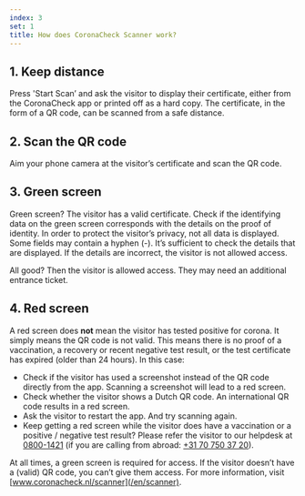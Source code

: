 ```yaml
---
index: 3
set: 1
title: How does CoronaCheck Scanner work?
---
```

## 1. Keep distance

Press 'Start Scan’ and ask the visitor to display their certificate, either from the CoronaCheck app or printed off as a hard copy. The certificate, in the form of a QR code, can be scanned from a safe distance. 

## 2. Scan the QR code

Aim your phone camera at the visitor’s certificate and scan the QR code.

## 3. Green screen

Green screen? The visitor has a valid certificate. Check if the identifying data on the green screen corresponds with the details on the proof of identity. In order to protect the visitor’s privacy, not all data is displayed. Some fields may contain a hyphen (-). It’s sufficient to check the details that are displayed. If the details are incorrect, the visitor is not allowed access.

All good? Then the visitor is allowed access. They may need an additional entrance ticket. 

## 4. Red screen
A red screen does **not** mean the visitor has tested positive for corona. It simply means the QR code is not valid. This means there is no proof of a vaccination, a recovery or recent negative test result, or the test certificate has expired (older than 24 hours). In this case:

- Check if the visitor has used a screenshot instead of the QR code directly from the app. Scanning a screenshot will lead to a red screen.
- Check whether the visitor shows a Dutch QR code. An international QR code results in a red screen.
- Ask the visitor to restart the app. And try scanning again. 
- Keep getting a red screen while the visitor does have a vaccination or a positive / negative test result? Please refer the visitor to our helpdesk at <a href="tel:08001421">0800-1421</a> (if you are calling from abroad: <a href="tel:+31707503720">+31 70 750 37 20</a>).

At all times, a green screen is required for access. If the visitor doesn’t have a (valid) QR code, you can’t give them access. For more information, visit [www.coronacheck.nl/scanner](/en/scanner).
